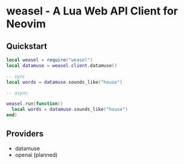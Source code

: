 # weasel - A Lua Web API Client for Neovim

## Quickstart

```lua
local weasel = require("weasel")
local datamuse = weasel.client.datamuse()

-- sync
local words = datamuse.sounds_like("house")

-- async

weasel.run(function()
  local words = datamuse.sounds_like("house")
end)
```

## Providers

- datamuse
- openai (planned)
